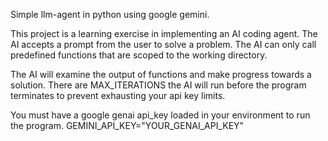 Simple llm-agent in python using google gemini.

This project is a learning exercise in implementing an AI coding agent.
The AI accepts a prompt from the user to solve a problem.
The AI can only call predefined functions that are scoped to the working directory.

The AI will examine the output of functions and make progress towards a solution.
There are MAX_ITERATIONS the AI will run before the program terminates to prevent
exhausting your api key limits.

You must have a google genai api_key loaded in your environment to run the program.
GEMINI_API_KEY="YOUR_GENAI_API_KEY"

